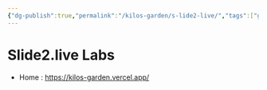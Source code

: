 ```yaml
---
{"dg-publish":true,"permalink":"/kilos-garden/s-lide2-live/","tags":["gardenEntry"]}
---
```



# Slide2.live Labs

- Home : https://kilos-garden.vercel.app/
